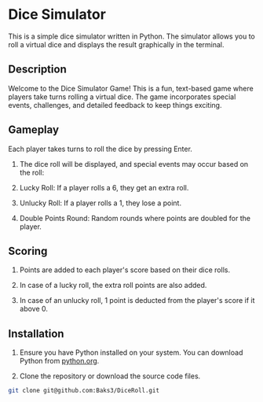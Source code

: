 # Dice Simulator

This is a simple dice simulator written in Python. The simulator allows you to roll a virtual dice and displays the result graphically in the terminal.

## Description

Welcome to the Dice Simulator Game! This is a fun, text-based game where players take turns rolling a virtual dice. The game incorporates special events, challenges, and detailed feedback to keep things exciting.

## Gameplay

Each player takes turns to roll the dice by pressing Enter.

1. The dice roll will be displayed, and special events may occur based on the roll:

2. Lucky Roll: If a player rolls a 6, they get an extra roll.

3. Unlucky Roll: If a player rolls a 1, they lose a point.

4. Double Points Round: Random rounds where points are doubled for the player.

## Scoring

1. Points are added to each player's score based on their dice rolls.

2. In case of a lucky roll, the extra roll points are also added.

3. In case of an unlucky roll, 1 point is deducted from the player's score if it above 0.

## Installation

1. Ensure you have Python installed on your system. You can download Python from [python.org](https://www.python.org/downloads/).

2. Clone the repository or download the source code files.

```bash
git clone git@github.com:Baks3/DiceRoll.git
